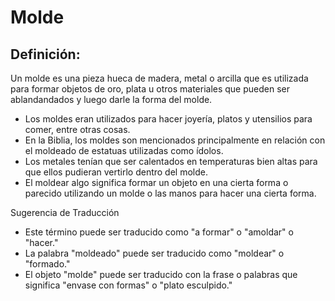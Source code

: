 # Molde

## Definición: 

Un molde es una pieza hueca de madera, metal o arcilla que es utilizada para formar objetos de oro, plata u otros materiales que pueden ser ablandandados y luego darle la forma del molde.

* Los moldes eran utilizados para hacer joyería, platos y utensilios para comer, entre otras cosas.
* En la Biblia, los moldes son mencionados principalmente en relación con el moldeado de estatuas utilizadas como ídolos.
* Los metales tenían que ser calentados en temperaturas bien altas para que ellos pudieran vertirlo dentro del molde.
* El moldear algo significa formar un objeto en una cierta forma o parecido utilizando un molde o las manos para hacer una cierta forma.

Sugerencia de Traducción

* Este término puede ser traducido como "a formar" o "amoldar" o "hacer."
* La palabra "moldeado" puede ser traducido como "moldear" o "formado."
* El objeto "molde" puede ser traducido con la frase o palabras que significa "envase con formas" o "plato esculpido."

